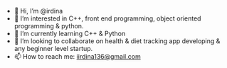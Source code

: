 - 👋 Hi, I’m @irdina 
- 👀 I’m interested in C++, front end programming, object oriented programming & python.
- 🌱 I’m currently learning C++ & Python
- 💞️ I’m looking to collaborate on health & diet tracking app developing & any beginner level startup.
- 📫 How to reach me: iirdina136@gmail.com

<!---
irdinaimnida/irdinaimnida is a ✨ special ✨ repository because its `README.md` (this file) appears on your GitHub profile.
You can click the Preview link to take a look at your changes.
--->
